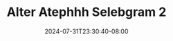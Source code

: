 --- 
title: "Alter Atephhh Selebgram 2"
description: "nonton bokeh Alter Atephhh Selebgram 2 full   terbaru"
date: 2024-07-31T23:30:40-08:00
file_code: "z4avj7y6uoib"
draft: false
cover: "kvpy0wlqlcz83s4r.jpg"
tags: ["Alter", "Atephhh", "Selebgram", "bokep-indo", "bokep-viral", "bokep-ig"]
length: 88
fld_id: "1483864"
foldername: "Alter atephhh"
categories: ["Alter atephhh"]
views: 0
---